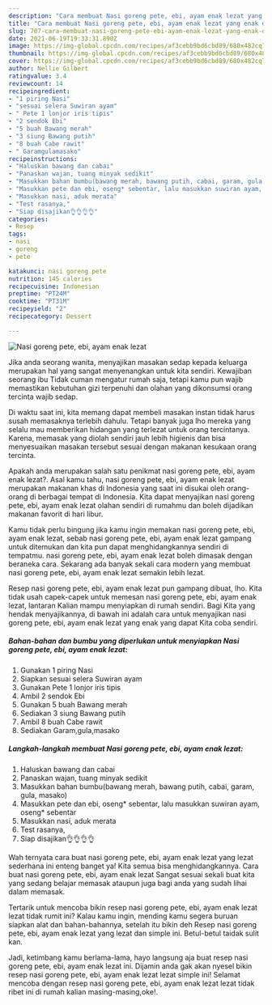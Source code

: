 ```yaml
---
description: "Cara membuat Nasi goreng pete, ebi, ayam enak lezat yang enak dan Mudah Dibuat"
title: "Cara membuat Nasi goreng pete, ebi, ayam enak lezat yang enak dan Mudah Dibuat"
slug: 707-cara-membuat-nasi-goreng-pete-ebi-ayam-enak-lezat-yang-enak-dan-mudah-dibuat
date: 2021-06-19T19:33:31.890Z
image: https://img-global.cpcdn.com/recipes/af3cebb9bd6cbd89/680x482cq70/nasi-goreng-pete-ebi-ayam-enak-lezat-foto-resep-utama.jpg
thumbnail: https://img-global.cpcdn.com/recipes/af3cebb9bd6cbd89/680x482cq70/nasi-goreng-pete-ebi-ayam-enak-lezat-foto-resep-utama.jpg
cover: https://img-global.cpcdn.com/recipes/af3cebb9bd6cbd89/680x482cq70/nasi-goreng-pete-ebi-ayam-enak-lezat-foto-resep-utama.jpg
author: Nellie Gilbert
ratingvalue: 3.4
reviewcount: 14
recipeingredient:
- "1 piring Nasi"
- "sesuai selera Suwiran ayam"
- " Pete 1 lonjor iris tipis"
- "2 sendok Ebi"
- "5 buah Bawang merah"
- "3 siung Bawang putih"
- "8 buah Cabe rawit"
- " Garamgulamasako"
recipeinstructions:
- "Haluskan bawang dan cabai"
- "Panaskan wajan, tuang minyak sedikit"
- "Masukkan bahan bumbu(bawang merah, bawang putih, cabai, garam, gula, masako)"
- "Masukkan pete dan ebi, oseng* sebentar, lalu masukkan suwiran ayam, oseng* sebentar"
- "Masukkan nasi, aduk merata"
- "Test rasanya,"
- "Siap disajikan👌👌👌👌"
categories:
- Resep
tags:
- nasi
- goreng
- pete

katakunci: nasi goreng pete 
nutrition: 145 calories
recipecuisine: Indonesian
preptime: "PT24M"
cooktime: "PT31M"
recipeyield: "2"
recipecategory: Dessert

---
```



![Nasi goreng pete, ebi, ayam enak lezat](https://img-global.cpcdn.com/recipes/af3cebb9bd6cbd89/680x482cq70/nasi-goreng-pete-ebi-ayam-enak-lezat-foto-resep-utama.jpg)

Jika anda seorang wanita, menyajikan masakan sedap kepada keluarga merupakan hal yang sangat menyenangkan untuk kita sendiri. Kewajiban seorang ibu Tidak cuman mengatur rumah saja, tetapi kamu pun wajib memastikan kebutuhan gizi terpenuhi dan olahan yang dikonsumsi orang tercinta wajib sedap.

Di waktu  saat ini, kita memang dapat membeli masakan instan tidak harus susah memasaknya terlebih dahulu. Tetapi banyak juga lho mereka yang selalu mau memberikan hidangan yang terlezat untuk orang tercintanya. Karena, memasak yang diolah sendiri jauh lebih higienis dan bisa menyesuaikan masakan tersebut sesuai dengan makanan kesukaan orang tercinta. 



Apakah anda merupakan salah satu penikmat nasi goreng pete, ebi, ayam enak lezat?. Asal kamu tahu, nasi goreng pete, ebi, ayam enak lezat merupakan makanan khas di Indonesia yang saat ini disukai oleh orang-orang di berbagai tempat di Indonesia. Kita dapat menyajikan nasi goreng pete, ebi, ayam enak lezat olahan sendiri di rumahmu dan boleh dijadikan makanan favorit di hari libur.

Kamu tidak perlu bingung jika kamu ingin memakan nasi goreng pete, ebi, ayam enak lezat, sebab nasi goreng pete, ebi, ayam enak lezat gampang untuk ditemukan dan kita pun dapat menghidangkannya sendiri di tempatmu. nasi goreng pete, ebi, ayam enak lezat boleh dimasak dengan beraneka cara. Sekarang ada banyak sekali cara modern yang membuat nasi goreng pete, ebi, ayam enak lezat semakin lebih lezat.

Resep nasi goreng pete, ebi, ayam enak lezat pun gampang dibuat, lho. Kita tidak usah capek-capek untuk memesan nasi goreng pete, ebi, ayam enak lezat, lantaran Kalian mampu menyiapkan di rumah sendiri. Bagi Kita yang hendak menyajikannya, di bawah ini adalah cara untuk menyajikan nasi goreng pete, ebi, ayam enak lezat yang enak yang dapat Kita coba sendiri.

<!--inarticleads1-->

##### Bahan-bahan dan bumbu yang diperlukan untuk menyiapkan Nasi goreng pete, ebi, ayam enak lezat:

1. Gunakan 1 piring Nasi
1. Siapkan sesuai selera Suwiran ayam
1. Gunakan  Pete 1 lonjor iris tipis
1. Ambil 2 sendok Ebi
1. Gunakan 5 buah Bawang merah
1. Sediakan 3 siung Bawang putih
1. Ambil 8 buah Cabe rawit
1. Sediakan  Garam,gula,masako




<!--inarticleads2-->

##### Langkah-langkah membuat Nasi goreng pete, ebi, ayam enak lezat:

1. Haluskan bawang dan cabai
1. Panaskan wajan, tuang minyak sedikit
1. Masukkan bahan bumbu(bawang merah, bawang putih, cabai, garam, gula, masako)
1. Masukkan pete dan ebi, oseng* sebentar, lalu masukkan suwiran ayam, oseng* sebentar
1. Masukkan nasi, aduk merata
1. Test rasanya,
1. Siap disajikan👌👌👌👌




Wah ternyata cara buat nasi goreng pete, ebi, ayam enak lezat yang lezat sederhana ini enteng banget ya! Kita semua bisa menghidangkannya. Cara buat nasi goreng pete, ebi, ayam enak lezat Sangat sesuai sekali buat kita yang sedang belajar memasak ataupun juga bagi anda yang sudah lihai dalam memasak.

Tertarik untuk mencoba bikin resep nasi goreng pete, ebi, ayam enak lezat lezat tidak rumit ini? Kalau kamu ingin, mending kamu segera buruan siapkan alat dan bahan-bahannya, setelah itu bikin deh Resep nasi goreng pete, ebi, ayam enak lezat yang lezat dan simple ini. Betul-betul taidak sulit kan. 

Jadi, ketimbang kamu berlama-lama, hayo langsung aja buat resep nasi goreng pete, ebi, ayam enak lezat ini. Dijamin anda gak akan nyesel bikin resep nasi goreng pete, ebi, ayam enak lezat lezat simple ini! Selamat mencoba dengan resep nasi goreng pete, ebi, ayam enak lezat lezat tidak ribet ini di rumah kalian masing-masing,oke!.

